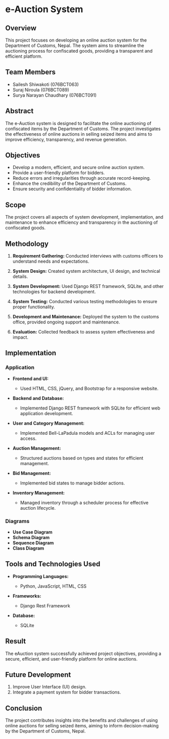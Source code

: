 # e-Auction System

## Overview

This project focuses on developing an online auction system for the Department of Customs, Nepal. The system aims to streamline the auctioning process for confiscated goods, providing a transparent and efficient platform.

## Team Members

- Sailesh Shiwakoti (076BCT063)
- Suraj Niroula (076BCT089)
- Surya Narayan Chaudhary (076BCT091)

## Abstract

The e-Auction system is designed to facilitate the online auctioning of confiscated items by the Department of Customs. The project investigates the effectiveness of online auctions in selling seized items and aims to improve efficiency, transparency, and revenue generation.

## Objectives

- Develop a modern, efficient, and secure online auction system.
- Provide a user-friendly platform for bidders.
- Reduce errors and irregularities through accurate record-keeping.
- Enhance the credibility of the Department of Customs.
- Ensure security and confidentiality of bidder information.

## Scope

The project covers all aspects of system development, implementation, and maintenance to enhance efficiency and transparency in the auctioning of confiscated goods.

## Methodology

1. **Requirement Gathering:**
   Conducted interviews with customs officers to understand needs and expectations.

2. **System Design:**
   Created system architecture, UI design, and technical details.

3. **System Development:**
   Used Django REST framework, SQLite, and other technologies for backend development.

4. **System Testing:**
   Conducted various testing methodologies to ensure proper functionality.

5. **Development and Maintenance:**
   Deployed the system to the customs office, provided ongoing support and maintenance.

6. **Evaluation:**
   Collected feedback to assess system effectiveness and impact.

## Implementation

### Application

- **Frontend and UI:**
  - Used HTML, CSS, jQuery, and Bootstrap for a responsive website.
  
- **Backend and Database:**
  - Implemented Django REST framework with SQLite for efficient web application development.

- **User and Category Management:**
  - Implemented Bell-LaPadula models and ACLs for managing user access.

- **Auction Management:**
  - Structured auctions based on types and states for efficient management.

- **Bid Management:**
  - Implemented bid states to manage bidder actions.

- **Inventory Management:**
  - Managed inventory through a scheduler process for effective auction lifecycle.

### Diagrams

- **Use Case Diagram**
- **Schema Diagram**
- **Sequence Diagram**
- **Class Diagram**

## Tools and Technologies Used

- **Programming Languages:**
  - Python, JavaScript, HTML, CSS
  
- **Frameworks:**
  - Django Rest Framework
  
- **Database:**
  - SQLite

## Result

The eAuction system successfully achieved project objectives, providing a secure, efficient, and user-friendly platform for online auctions.

## Future Development

1. Improve User Interface (UI) design.
2. Integrate a payment system for bidder transactions.

## Conclusion

The project contributes insights into the benefits and challenges of using online auctions for selling seized items, aiming to inform decision-making by the Department of Customs, Nepal.
